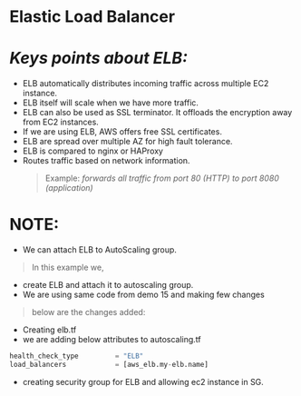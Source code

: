 # Elastic Load Balancer

# _Keys points about ELB:_
- ELB automatically distributes incoming traffic across multiple EC2 instance. 
- ELB itself will scale when we have more traffic.
- ELB can also be used as SSL terminator. It offloads the encryption away from EC2 instances.
- If we are using ELB, AWS offers free SSL certificates.
- ELB are spread over multiple AZ for high fault tolerance.
- ELB is compared to nginx or HAProxy
- Routes traffic based on network information.
   > Example: _forwards all traffic from port 80 (HTTP) to port 8080 (application)_

# NOTE: 
- We can attach ELB to AutoScaling group.

> In this example we,
- create ELB and attach it to autoscaling group. 
- We are using same code from demo 15 and making few changes

> below are the changes added:
- Creating elb.tf
- we are adding below attributes to autoscaling.tf
```python
health_check_type         = "ELB"
load_balancers            = [aws_elb.my-elb.name]
```         
- creating security group for ELB and allowing ec2 instance in SG. 
